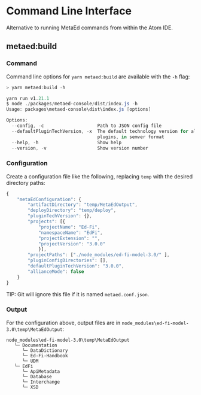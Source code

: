 # Command Line Interface

Alternative to running MetaEd commands from within the Atom IDE.

## metaed:build

### Command

Command line options for `yarn metaed:build` are available with the `-h` flag:

```powershell
> yarn metaed:build -h

yarn run v1.21.1
$ node ./packages/metaed-console/dist/index.js -h
Usage: packages\metaed-console\dist\index.js [options]

Options:
  --config, -c                    Path to JSON config file
  --defaultPluginTechVersion, -x  The default technology version for all
                                  plugins, in semver format            [string]
  --help, -h                      Show help                            [boolean]
  --version, -v                   Show version number                  [boolean]
```

### Configuration

Create a configuration file like the following, replacing `temp` with the desired
directory paths:

```javascript
{
    "metaEdConfiguration": {
        "artifactDirectory": "temp/MetaEdOutput",
        "deployDirectory": "temp/deploy",
        "pluginTechVersion": {},
        "projects": [{
            "projectName": "Ed-Fi",
            "namespaceName": "EdFi",
            "projectExtension": "",
            "projectVersion": "3.0.0"
            }],
        "projectPaths": ["./node_modules/ed-fi-model-3.0/" ],
        "pluginConfigDirectories": [],
        "defaultPluginTechVersion": "3.0.0",
        "allianceMode": false
    }
}
```

TIP: Git will ignore this file if it is named `metaed.conf.json`.

### Output

For the configuration above, output files are in `node_modules\ed-fi-model-3.0\temp\MetaEdOutput`:

```none
node_modules\ed-fi-model-3.0\temp\MetaEdOutput
   └─ Documentation
      └─ DataDictionary
      └─ Ed-Fi-Handbook
      └─ UDM
   └─ EdFi
      └─ ApiMetadata
      └─ Database
      └─ Interchange
      └─ XSD
```
